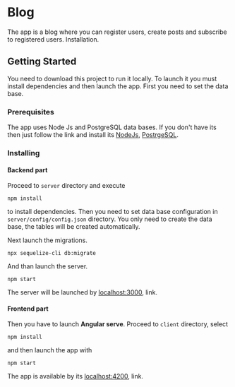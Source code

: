 # Blog

The app is a blog where you can register users, create posts and subscribe to registered users.
Installation.

## Getting Started
You need to download this project to run it locally.
To launch it you must install dependencies and then launch the app. First you need to set the data base.

### Prerequisites

The app uses Node Js and PostgreSQL data bases. 
If you don't have its then just follow the link and install its 
[NodeJs](https://nodejs.org), 
[PostrgeSQL](https://www.postgresql.org/).


### Installing 

#### Backend part
Proceed to `server` directory and execute

```
npm install
```
to install dependencies.
Then you need to set data base configuration in `server/config/config.json` directory. 
You only need to create the data base, the tables will be created automatically.

Next launch the migrations. 

```
npx sequelize-cli db:migrate
```
And than launch the server.

```
npm start
```

The server will be launched by [localhost:3000](http://localhost:3000), link.

#### Frontend part

Then you have to launch <strong>Angular serve</strong>. 
Proceed to `client` directory, select 
```
npm install
```
and then launch the app with 
```
npm start
```
The app is available by its [localhost:4200](http://localhost:4200), link.


